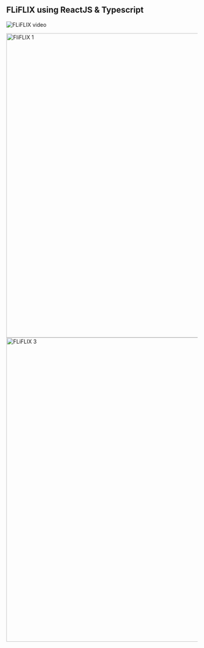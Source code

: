 ## FLiFLIX using ReactJS & Typescript


![FLiFLIX video](https://github.com/cosmospluism/react-fliflix/assets/135795502/88dadd1b-d1ed-4958-afcd-1f433d6f3bba)


<img width="800" alt="FliFLIX 1" src="https://github.com/cosmospluism/react-fliflix/assets/135795502/e8fbc4f0-52fd-4aea-8431-3fb8afd3841e">

<img width="800" alt="FLiFLIX 3" src="https://github.com/cosmospluism/react-fliflix/assets/135795502/8b7f3077-5097-42e9-8f1d-3d7e2e44c98e">
